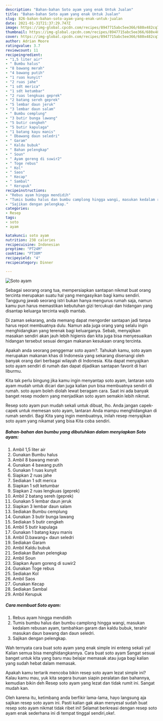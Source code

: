 ```yaml
---
description: "Bahan-bahan Soto ayam yang enak Untuk Jualan"
title: "Bahan-bahan Soto ayam yang enak Untuk Jualan"
slug: 826-bahan-bahan-soto-ayam-yang-enak-untuk-jualan
date: 2021-01-31T21:37:29.747Z
image: https://img-global.cpcdn.com/recipes/8947715abc5ee366/680x482cq70/soto-ayam-foto-resep-utama.jpg
thumbnail: https://img-global.cpcdn.com/recipes/8947715abc5ee366/680x482cq70/soto-ayam-foto-resep-utama.jpg
cover: https://img-global.cpcdn.com/recipes/8947715abc5ee366/680x482cq70/soto-ayam-foto-resep-utama.jpg
author: Adrian Moore
ratingvalue: 3.7
reviewcount: 11
recipeingredient:
- "1,5 liter air"
- " Bumbu halus"
- "8 bawang merah"
- "4 bawang putih"
- "1 ruas kunyit"
- "2 ruas jahe"
- "1 sdt merica"
- "1 sdt ketumbar"
- "2 ruas lengkuas geprek"
- "2 batang sereh geprek"
- "5 lembar daun jeruk"
- "3 lembar daun salam"
- " Bumbu cemplung"
- "3 butir bunga lawang"
- "5 butir cengkeh"
- "5 butir kapulaga"
- "1 batang kayu manis"
- " Dbawang daun seledri"
- " Garam"
- " Kaldu bubuk"
- " Bahan pelengkap"
- " Soun"
- " Ayam goreng di suwir2"
- " Toge rebus"
- " Kol"
- " Saos"
- " Kecap"
- " Sambal"
- " Kerupuk"
recipeinstructions:
- "Rebus ayam hingga mendidih"
- "Tumis bumbu halus dan bumbu camplong hingga wangi, masukan kedalam rebusan ayam, tambahkan garam dan kaldu bubuk, terahir masukan daun bawang dan daun seledri."
- "Sajikan dengan pelengkap."
categories:
- Resep
tags:
- soto
- ayam

katakunci: soto ayam 
nutrition: 238 calories
recipecuisine: Indonesian
preptime: "PT24M"
cooktime: "PT38M"
recipeyield: "4"
recipecategory: Dinner

---
```



![Soto ayam](https://img-global.cpcdn.com/recipes/8947715abc5ee366/680x482cq70/soto-ayam-foto-resep-utama.jpg)

Sebagai seorang orang tua, mempersiapkan santapan nikmat buat orang tercinta merupakan suatu hal yang mengasyikan bagi kamu sendiri. Tanggung jawab seorang istri bukan hanya mengurus rumah saja, namun kamu pun harus memastikan kebutuhan gizi tercukupi dan hidangan yang disantap keluarga tercinta wajib mantab.

Di zaman  sekarang, anda memang dapat mengorder santapan jadi tanpa harus repot membuatnya dulu. Namun ada juga orang yang selalu ingin menghidangkan yang terenak bagi keluarganya. Sebab, menyajikan masakan sendiri akan jauh lebih higienis dan kita juga bisa menyesuaikan hidangan tersebut sesuai dengan makanan kesukaan orang tercinta. 



Apakah anda seorang penggemar soto ayam?. Tahukah kamu, soto ayam merupakan makanan khas di Indonesia yang sekarang disenangi oleh banyak orang dari berbagai wilayah di Indonesia. Kita dapat menyajikan soto ayam sendiri di rumah dan dapat dijadikan santapan favorit di hari liburmu.

Kita tak perlu bingung jika kamu ingin menyantap soto ayam, lantaran soto ayam mudah untuk dicari dan juga kalian pun bisa membuatnya sendiri di rumah. soto ayam boleh diolah lewat beragam cara. Saat ini ada banyak banget resep modern yang menjadikan soto ayam semakin lebih nikmat.

Resep soto ayam pun mudah sekali untuk dibuat, lho. Anda jangan capek-capek untuk memesan soto ayam, lantaran Anda mampu menghidangkan di rumah sendiri. Bagi Kita yang ingin membuatnya, inilah resep menyajikan soto ayam yang nikamat yang bisa Kita coba sendiri.

<!--inarticleads1-->

##### Bahan-bahan dan bumbu yang dibutuhkan dalam menyiapkan Soto ayam:

1. Ambil 1,5 liter air
1. Gunakan  Bumbu halus
1. Ambil 8 bawang merah
1. Gunakan 4 bawang putih
1. Gunakan 1 ruas kunyit
1. Siapkan 2 ruas jahe
1. Sediakan 1 sdt merica
1. Siapkan 1 sdt ketumbar
1. Siapkan 2 ruas lengkuas (geprek)
1. Ambil 2 batang sereh (geprek)
1. Gunakan 5 lembar daun jeruk
1. Siapkan 3 lembar daun salam
1. Sediakan  Bumbu cemplung
1. Gunakan 3 butir bunga lawang
1. Sediakan 5 butir cengkeh
1. Ambil 5 butir kapulaga
1. Gunakan 1 batang kayu manis
1. Ambil  D.bawang+ daun seledri
1. Sediakan  Garam
1. Ambil  Kaldu bubuk
1. Sediakan  Bahan pelengkap
1. Ambil  Soun
1. Siapkan  Ayam goreng di suwir2
1. Gunakan  Toge rebus
1. Sediakan  Kol
1. Ambil  Saos
1. Gunakan  Kecap
1. Sediakan  Sambal
1. Ambil  Kerupuk




<!--inarticleads2-->

##### Cara membuat Soto ayam:

1. Rebus ayam hingga mendidih
1. Tumis bumbu halus dan bumbu camplong hingga wangi, masukan kedalam rebusan ayam, tambahkan garam dan kaldu bubuk, terahir masukan daun bawang dan daun seledri.
1. Sajikan dengan pelengkap.




Wah ternyata cara buat soto ayam yang enak simple ini enteng sekali ya! Kalian semua bisa menghidangkannya. Cara buat soto ayam Sangat sesuai banget untuk kita yang baru mau belajar memasak atau juga bagi kalian yang sudah hebat dalam memasak.

Apakah kamu tertarik mencoba bikin resep soto ayam lezat simple ini? Kalau kamu mau, yuk kita segera buruan siapin peralatan dan bahannya, kemudian bikin deh Resep soto ayam yang lezat dan tidak rumit ini. Sangat mudah kan. 

Oleh karena itu, ketimbang anda berfikir lama-lama, hayo langsung aja sajikan resep soto ayam ini. Pasti kalian gak akan menyesal sudah buat resep soto ayam nikmat tidak ribet ini! Selamat berkreasi dengan resep soto ayam enak sederhana ini di tempat tinggal sendiri,oke!.

